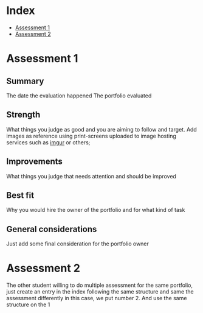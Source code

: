 # Index
- [Assessment 1](#assessment-1)
- [Assessment 2](#assessment-2)

# Assessment 1
## Summary

The date the evaluation happened
The portfolio evaluated

## Strength
What things you judge as good and you are aiming to follow and target. Add images as reference using print-screens uploaded to image hosting services such as [imgur](https://imgur.com/) or others;

## Improvements
What things you judge that needs attention and should be improved

## Best fit
Why you would hire the owner of the portfolio and for what kind of task

## General considerations
Just add some final consideration for the portfolio owner

# Assessment 2
The other student willing to do multiple assessment for the same portfolio, just create an entry in the index following the same structure and same the assessment differently in this case, we put number 2. And use the same structure on the 1